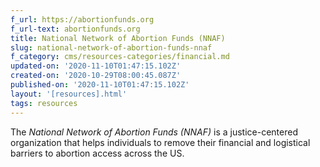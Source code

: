 ```yaml
---
f_url: https://abortionfunds.org
f_url-text: abortionfunds.org
title: National Network of Abortion Funds (NNAF)
slug: national-network-of-abortion-funds-nnaf
f_category: cms/resources-categories/financial.md
updated-on: '2020-11-10T01:47:15.102Z'
created-on: '2020-10-29T08:00:45.087Z'
published-on: '2020-11-10T01:47:15.102Z'
layout: '[resources].html'
tags: resources
---
```


The _National Network of Abortion Funds (NNAF)_ is a justice-centered organization that helps individuals to remove their financial and logistical barriers to abortion access across the US.
